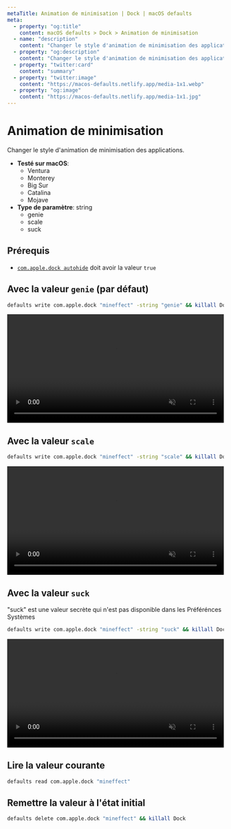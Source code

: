 ```yaml
---
metaTitle: Animation de minimisation | Dock | macOS defaults
meta:
  - property: "og:title"
    content: macOS defaults > Dock > Animation de minimisation
  - name: "description"
    content: "Changer le style d'animation de minimisation des applications."
  - property: "og:description"
    content: "Changer le style d'animation de minimisation des applications."
  - property: "twitter:card"
    content: "summary"
  - property: "twitter:image"
    content: "https://macos-defaults.netlify.app/media-1x1.webp"
  - property: "og:image"
    content: "https://macos-defaults.netlify.app/media-1x1.jpg"
---
```

# Animation de minimisation

Changer le style d'animation de minimisation des applications.

<!-- break lists -->

- **Testé sur macOS**:
  * Ventura
  * Monterey
  * Big Sur
  * Catalina
  * Mojave
- **Type de paramètre**: string
  * genie
  * scale
  * suck

## Prérequis
- [`com.apple.dock autohide`](../../fr/dock/autohide.html#avec-la-valeur-true) doit avoir la valeur `true`

## Avec la valeur `genie` (par défaut)

```bash
defaults write com.apple.dock "mineffect" -string "genie" && killall Dock
```
<video autoplay loop muted playsinline width="740" height="740" style="max-width: 100%; height: auto">
  <source src="./dock-mineffect-genie.mp4" type="video/mp4">
  Exemple avec la valeur genie
</video>

## Avec la valeur `scale`

```bash
defaults write com.apple.dock "mineffect" -string "scale" && killall Dock
```
<video autoplay loop muted playsinline width="740" height="740" style="max-width: 100%; height: auto">
  <source src="./dock-mineffect-scale.mp4" type="video/mp4">
  Exemple avec la valeur scale
</video>

## Avec la valeur `suck`

"suck" est une valeur secrète qui n'est pas disponible dans les Préférénces Systèmes

```bash
defaults write com.apple.dock "mineffect" -string "suck" && killall Dock
```
<video autoplay loop muted playsinline width="740" height="740" style="max-width: 100%; height: auto">
  <source src="./dock-mineffect-suck.mp4" type="video/mp4">
  Exemple avec la valeur suck
</video>

## Lire la valeur courante
```bash
defaults read com.apple.dock "mineffect"
```

## Remettre la valeur à l'état initial
```bash
defaults delete com.apple.dock "mineffect" && killall Dock
```

